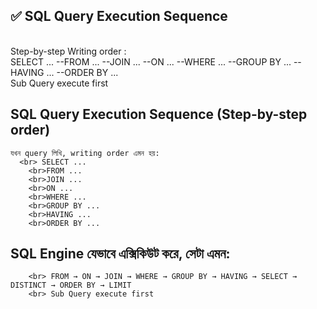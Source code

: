 ## ✅ SQL Query Execution Sequence 
<br> Step-by-step Writing order : 
<br>  SELECT ... --FROM ... --JOIN ... --ON ... --WHERE ... --GROUP BY ... --HAVING ... --ORDER BY ... 
<br>  Sub Query execute first  

## SQL Query Execution Sequence (Step-by-step order)
	যখন query লিখি, writing order এমন হয়:
	  <br> SELECT ...
		<br>FROM ...
		<br>JOIN ...
		<br>ON ...
		<br>WHERE ...
		<br>GROUP BY ...
		<br>HAVING ...
		<br>ORDER BY ...
## SQL Engine যেভাবে এক্সিকিউট করে, সেটা এমন:
		<br> FROM → ON → JOIN → WHERE → GROUP BY → HAVING → SELECT → DISTINCT → ORDER BY → LIMIT
		<br> Sub Query execute first  



